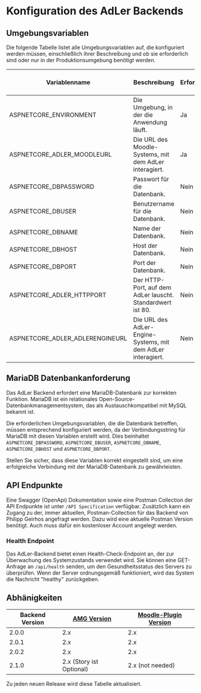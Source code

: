 ﻿# Konfiguration des AdLer Backends

## Umgebungsvariablen

Die folgende Tabelle listet alle Umgebungsvariablen auf, die konfiguriert werden müssen, einschließlich ihrer Beschreibung und ob sie erforderlich sind oder nur in der Produktionsumgebung benötigt werden.

| Variablenname                | Beschreibung                                       | Erforderlich | Erforderlich in Produktion |
|------------------------------|---------------------------------------------------|--------------|----------------------------|
| ASPNETCORE_ENVIRONMENT       | Die Umgebung, in der die Anwendung läuft.           | Ja           | N/A                        |
| ASPNETCORE_ADLER_MOODLEURL   | Die URL des Moodle-Systems, mit dem AdLer interagiert. | Ja           | Ja                         |
| ASPNETCORE_DBPASSWORD        | Passwort für die Datenbank.                        | Nein         | Ja                         |
| ASPNETCORE_DBUSER            | Benutzername für die Datenbank.                     | Nein         | Ja                         |
| ASPNETCORE_DBNAME            | Name der Datenbank.                                | Nein         | Ja                         |
| ASPNETCORE_DBHOST            | Host der Datenbank.                                | Nein         | Ja                         |
| ASPNETCORE_DBPORT            | Port der Datenbank.                                | Nein         | Ja                         |
| ASPNETCORE_ADLER_HTTPPORT    | Der HTTP-Port, auf dem AdLer lauscht. Standardwert ist 80. | Nein         | Nein                       |
| ASPNETCORE_ADLER_ADLERENGINEURL | Die URL des AdLer-Engine-Systems, mit dem AdLer interagiert. | Nein         | Ja                         |


## MariaDB Datenbankanforderung

Das AdLer Backend erfordert eine MariaDB-Datenbank zur korrekten Funktion. MariaDB ist ein relationales Open-Source-Datenbankmanagementsystem, das als Austauschkompatibel mit MySQL bekannt ist.

Die erforderlichen Umgebungsvariablen, die die Datenbank betreffen, müssen entsprechend konfiguriert werden, da der Verbindungsstring für MariaDB mit diesen Variablen erstellt wird. Dies beinhaltet `ASPNETCORE_DBPASSWORD`, `ASPNETCORE_DBUSER`, `ASPNETCORE_DBNAME`, `ASPNETCORE_DBHOST` und `ASPNETCORE_DBPORT`.

Stellen Sie sicher, dass diese Variablen korrekt eingestellt sind, um eine erfolgreiche Verbindung mit der MariaDB-Datenbank zu gewährleisten.


## API Endpunkte
Eine Swagger (OpenApi) Dokumentation sowie eine Postman Collection der API Endpunkte ist unter `/API Specification` verfügbar.
Zusätzlich kann ein Zugang zu der, immer aktuellen, Postman-Collection für das Backend von Philipp Geirhos angefragt werden. Dazu wird eine aktuelle Postman Version benötigt.
Auch muss dafür ein kostenloser Account angelegt werden. 
### Health Endpoint
Das AdLer-Backend bietet einen Health-Check-Endpoint an, der zur Überwachung des Systemzustands verwendet wird. Sie können eine GET-Anfrage an `/api/health` senden, um den Gesundheitsstatus des Servers zu überprüfen. Wenn der Server ordnungsgemäß funktioniert, wird das System die Nachricht "healthy" zurückgeben.

## Abhänigkeiten

| Backend Version | [AMG Version](https://github.com/ProjektAdLer/Autorentool) | [Moodle-Plugin Version](https://github.com/ProjektAdLer/moodle-docker) |
|-----------------|------------------------------------------------------------|----------------------------------------------------------------------|
| 2.0.0           | 2.x                                                        | 2.x                                                                  |
| 2.0.1           | 2.x                                                        | 2.x                                                                  |
| 2.0.2           | 2.x                                                        | 2.x                                                                  |
| 2.1.0           | 2.x  (Story ist Optional)                                  | 2.x (not needed)                                                     |

Zu jeden neuen Release wird diese Tabelle aktualisiert.
